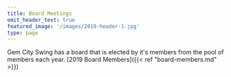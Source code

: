 ```yaml
---
title: Board Meetings
omit_header_text: true
featured_image: '/images/2019-header-1.jpg'
type: page
---
```


Gem City Swing has a board that is elected by it's members from the pool of members each year. [2019 Board Members]({{< ref "board-members.md" >}})